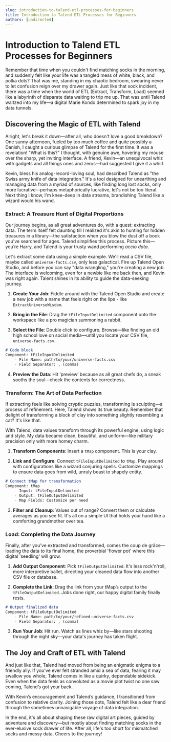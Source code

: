```yaml
---
slug: introduction-to-talend-etl-processes-for-beginners
title: Introduction to Talend ETL Processes for Beginners
authors: [undirected]
---
```



# Introduction to Talend ETL Processes for Beginners

Remember that time when you couldn't find matching socks in the morning, and suddenly felt like your life was a tangled mess of white, black, and polka dots? That was me, standing in my chaotic bedroom, swearing never to let confusion reign over my drawer again. Just like that sock incident, there was a time when the world of ETL (Extract, Transform, Load) seemed like a labyrinth of disparate data waiting to trip me up. That was until Talend waltzed into my life—a digital Marie Kondo determined to spark joy in my data tunnels.

## Discovering the Magic of ETL with Talend

Alright, let's break it down—after all, who doesn't love a good breakdown? One sunny afternoon, fueled by too much coffee and quite possibly a Danish, I caught a curious glimpse of Talend for the first time. It was a revelation! "What is this?" I thought, with genuine awe, hovering my mouse over the sharp, yet inviting interface. A friend, Kevin—an unequivocal whiz with gadgets and all things ones and zeros—had suggested I give it a whirl.

Kevin, bless his analog-record-loving soul, had described Talend as "the Swiss army knife of data integration." It's a tool designed for unearthing and managing data from a myriad of sources, like finding long lost socks, only more lucrative—perhaps metaphorically lucrative, let's not be too literal. Next thing I know, I'm knee-deep in data streams, brandishing Talend like a wizard would his wand.

### Extract: A Treasure Hunt of Digital Proportions 

Our journey begins, as all great adventures do, with a quest: extracting data. The term itself felt daunting till I realized it's akin to hunting for hidden treasures in a library—the satisfaction when you blow the dust off a book you've searched for ages. Talend simplifies this process. Picture this—you’re Harry, and Talend is your trusty wand performing *accio data*.

Let's extract some data using a simple example. We'll read a CSV file, maybe called `universe-facts.csv`, only less galactical. Fire up Talend Open Studio, and before you can say "data wrangling," you're creating a new job. The interface is welcoming, even for a newbie like me back then, and Kevin was right again. Talent shines in its ability to guide the data-seeking journey.

1. **Create Your Job**: Fiddle around with the Talend Open Studio and create a new job with a name that feels right on the lips - like `ExtractUniverseWisdom`.

2. **Bring in the File**: Drag the `tFileInputDelimited` component onto the workspace like a pro magician summoning a rabbit. 

3. **Select the File**: Double click to configure. Browse—like finding an old high school love on social media—until you locate your CSV file, `universe-facts.csv`.

```markdown
# Code block
Component: tFileInputDelimited
    - File Name: path/to/your/universe-facts.csv
    - Field Separator: , (comma)
```

4. **Preview the Data**: Hit ‘preview’ because as all great chefs do, a sneak sooths the soul—check the contents for correctness.

### Transform: The Art of Data Perfection

If extracting feels like solving cryptic puzzles, transforming is sculpting—a process of refinement. Here, Talend shows its true beauty. Remember that delight of transforming a block of clay into something slightly resembling a cat? It's like that.

With Talend, data values transform through its powerful engine, using logic and style. My data became clean, beautiful, and uniform—like military precision only with more homey charm.

1. **Transform Components**: Insert a `tMap` component. This is your clay. 

2. **Link and Configure**: Connect `tFileInputDelimited` to `tMap`. Play around with configurations like a wizard conjuring spells. Customize mappings to ensure data goes from wild, unruly beast to shapely entity.

```markdown
# Connect tMap for transformation
Component: tMap
    - Input: tFileInputDelimited
    - Output: tFileOutputDelimited
    - Map Fields: Customize per need
```

3. **Filter and Cleanup**: Values out of range? Convert them or calculate averages as you see fit. It's all on a simple UI that holds your hand like a comforting grandmother over tea.

### Load: Completing the Data Journey

Finally, after you’ve extracted and transformed, comes the coup de grâce—loading the data to its final home, the proverbial 'flower pot' where this digital 'seedling' will grow.

1. **Add Output Component**: Pick `tFileOutputDelimited`. It's less rock'n'roll, more interpretive ballet, directing your cleaned data flow into another CSV file or database.

2. **Complete the Link**: Drag the link from your tMap’s output to the `tFileOutputDelimited`. Jobs done right, our happy digital family finally rests.

```markdown
# Output finalized data
Component: tFileOutputDelimited
    - File Name: path/to/your/refined-universe-facts.csv
    - Field Separator: , (comma)
```

3. **Run Your Job**: Hit run. Watch as lines whiz by—like stars shooting through the night sky—your data's journey has taken flight.

## The Joy and Craft of ETL with Talend

And just like that, Talend had moved from being an enigmatic enigma to a friendly ally. If you’ve ever felt stranded amid a sea of data, fearing it may swallow you whole, Talend comes in like a quirky, dependable sidekick. Even when the data feels as convoluted as a movie plot twist no one saw coming, Talend’s got your back.

With Kevin’s encouragement and Talend’s guidance, I transitioned from confusion to relative clarity. Joining those dots, Talend felt like a dear friend through the sometimes unnavigable voyage of data integration.

In the end, it's all about shaping these raw digital art pieces, guided by adventure and discovery—but mostly about finding matching socks in the ever-elusive sock drawer of life. After all, life's too short for mismatched socks and messy data. Cheers to the journey!